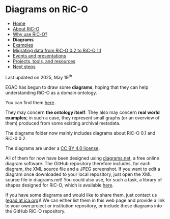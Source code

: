 # Diagrams on RiC-O



* [Home](index.html)
* [About RiC-O](about.html)
* [Why use RiC-O?](why-use-RiC-O.html)
* **Diagrams**
* [Examples](examples.html)
* [Migrating data from RiC-O 0.2 to RiC-O 1.1](migrating-data-from-RIC-O-v0.2-to-v1.0.html)
* [Events and presentations](events.html)
* [Projects, tools, and resources](projects-tools-resources.html)
* [Next steps](next-steps.html)



Last updated on 2025, May 19<sup>th</sup>

EGAD has begun to draw some **diagrams**, hoping that they can help understanding RiC-O as a domain ontology.

You can find them [here](https://github.com/ICA-EGAD/RiC-O/tree/master/diagrams).

They may concern **the ontology itself**. They also may concern **real world examples**; in such a case, they represent small graphs (or an overview of them) produced from some existing archival metadata. 

The diagrams folder now mainly includes diagrams about RiC-O 0.1 and RiC-0 0.2.

The diagrams are under a [CC BY 4.0 license](https://creativecommons.org/licenses/by/4.0/).

All of them for now have been designed using [diagrams.net](https://app.diagrams.net/), a free online diagram software. The GitHub repository therefore includes, for each diagram, the XML source file and a JPEG screenshot. If you want to edit a diagram once downloaded to your local repository, just open the XML source file in diagrams.net! 
You could also use, for such a task, a library of shapes designed for RiC-O, which is available [here](https://github.com/williamsonrichard/records_in_contexts_draw_io_shape_library).

If you have some diagrams and would like to share them, just contact us ([egad at ica.org](mailto:egad@ica.org))! We can either list them in this web page and provide a link to your own project or institution repository, or include these diagrams into the GitHub RiC-O repository.



